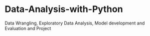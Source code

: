 # Data-Analysis-with-Python
Data Wrangling, Exploratory Data Analysis, Model development and Evaluation and Project
